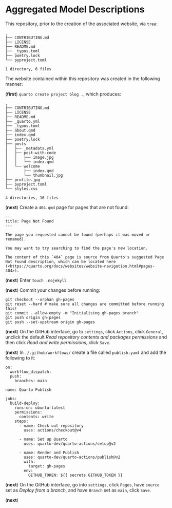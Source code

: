 # Aggregated Model Descriptions


This repository, prior to the creation of the associated website, via `tree`:

```
.
├── CONTRIBUTING.md
├── LICENSE
├── README.md
├── _typos.toml
├── poetry.lock
└── pyproject.toml

1 directory, 6 files
```

The website contained within this repository was created in the following manner:

(__first__) `quarto create project blog .`, which produces:


```
.
├── CONTRIBUTING.md
├── LICENSE
├── README.md
├── _quarto.yml
├── _typos.toml
├── about.qmd
├── index.qmd
├── poetry.lock
├── posts
│   ├── _metadata.yml
│   ├── post-with-code
│   │   ├── image.jpg
│   │   └── index.qmd
│   └── welcome
│       ├── index.qmd
│       └── thumbnail.jpg
├── profile.jpg
├── pyproject.toml
└── styles.css

4 directories, 16 files
```

(__next__) Create a `404.qmd` page for pages that are not found:

```
---
title: Page Not Found
---

The page you requested cannot be found (perhaps it was moved or renamed).

You may want to try searching to find the page's new location.

The content of this `404` page is source from Quarto's suggested Page Not Found description, which can be located here (<https://quarto.org/docs/websites/website-navigation.html#pages-404>).
```

(__next__) Enter `touch .nojekyll`

(__next__) Commit your changes before running:

```
git checkout --orphan gh-pages
git reset --hard # make sure all changes are committed before running this!
git commit --allow-empty -m "Initialising gh-pages branch"
git push origin gh-pages
git push --set-upstream origin gh-pages
```

(__next__) On the GitHub interface, go to `settings`, click `Actions`, click `General`, unclick the default _Read repository contents and packages permissions_ and then click _Read and write permissions_, click `Save`.

(__next__) In `./.github/workflows/` create a file called `publish.yaml` and add the following to it:

```
on:
  workflow_dispatch:
  push:
    branches: main

name: Quarto Publish

jobs:
  build-deploy:
    runs-on: ubuntu-latest
    permissions:
      contents: write
    steps:
      - name: Check out repository
        uses: actions/checkout@v4

      - name: Set up Quarto
        uses: quarto-dev/quarto-actions/setup@v2

      - name: Render and Publish
        uses: quarto-dev/quarto-actions/publish@v2
        with:
          target: gh-pages
        env:
          GITHUB_TOKEN: ${{ secrets.GITHUB_TOKEN }}
```

(__next__) On the GitHub interface, go into `settings`, click `Pages`, have `source` set as _Deploy from a branch_, and have `Branch` set as `main`, click `Save`.

(__next__)
